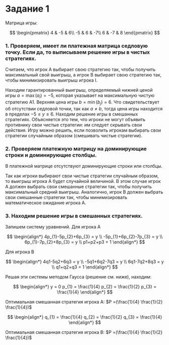 # Задание 1
Матрица игры:

$$
\begin{pmatrix}
4 & -5 & 6\\
-5 & 6 & -7\\
6 & -7 & 8
\end{pmatrix}
$$

### 1. Проверяем, имеет ли платежная матрица седловую точку. Если да, то выписываем решение игры в чистых стратегиях.
Считаем, что игрок A выбирает свою стратегию так, чтобы получить максимальный свой выигрыш, а игрок B выбирает свою стратегию так, чтобы минимизировать выигрыш игрока I.

Находим гарантированный выигрыш, определяемый нижней ценой игры $a = \max(a_{i}) = -5$, которая указывает на максимальную чистую стратегию A1.
Верхняя цена игры $b = \min(b_{j}) = 6$.
Что свидетельствует об отсутствии седловой точки, так как $a \neq b$, тогда цена игры находится в пределах $-5 \leq y \leq 6$. Находим решение игры в смешанных стратегиях. Объясняется это тем, что игроки не могут объявить противнику свои чистые стратегии: им следует скрывать свои действия. Игру можно решить, если позволить игрокам выбирать свои стратегии случайным образом (смешивать чистые стратегии).
### 2. Проверяем платежную матрицу на доминирующие строки и доминирующие столбцы.

В платежной матрице отсутствуют доминирующие строки или столбцы.

Так как игроки выбирают свои чистые стратегии случайным образом, то выигрыш игрока A будет случайной величиной. В этом случае игрок A должен выбрать свои смешанные стратегии так, чтобы получить максимальный средний выигрыш.
Аналогично, игрок B должен выбрать свои смешанные стратегии так, чтобы минимизировать математическое ожидание игрока A.
### 3. Находим решение игры в смешанных стратегиях.
Запишем систему уравнений.
Для игрока A

$$
\begin{align*}  
4p_{1}-5p_{2}+6p_{3} = y \\
-5p_{1}+6p_{2}-7p_{3} = y \\
6p_{1}-7p_{2}+8p_{3} = y \\
p1+p2+p3 = 1
\end{align*}  
$$

Для игрока B

$$
\begin{align*}  
4q1-5q2+6q3 = y \\
-5q1+6q2-7q3 = y \\
6q1-7q2+8q3 = y \\
q1+q2+q3 = 1
\end{align*}  
$$

Решая эти системы методом Гаусса (решение см. ниже), находим:

$$
\begin{align*}  
y = 0 
p_{1} = \frac{1}{4} 
p_{2} = \frac{1}{2} 
p_{3} = \frac{1}{4} 
\end{align*}  
$$

Оптимальная смешанная стратегия игрока A:  $P =(\frac{1}{4} \frac{1}{2} \frac{1}{4})$

$$
\begin{align*}  
q_{1} = \frac{1}{4} 
q_{2} = \frac{1}{2} 
q_{3} = \frac{1}{4} 
\end{align*}  
$$

Оптимальная смешанная стратегия игрока B: $P =(\frac{1}{4} \frac{1}{2} \frac{1}{4})$
